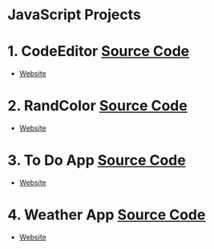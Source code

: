 # JavaScript Projects
[//]: # (### Started 16 mar 2023)

# 1. CodeEditor [Source Code](https://github.com/Sciencewolf/Javascript-Projects/tree/master/codeeditor)
* [Website](https://codeeditorproject.glitch.me/)
# 2. RandColor [Source Code](https://github.com/Sciencewolf/Javascript-Projects/tree/master/randomcolor)
* [Website](https://randomcolorproject.glitch.me/)
# 3. To Do App [Source Code](https://github.com/Sciencewolf/Javascript-Projects/tree/master/todoapp)
* [Website](https://todoappproject.glitch.me/)
# 4. Weather App [Source Code](https://github.com/Sciencewolf/Javascript-Projects/tree/master/weatherapp)
* [Website](https://weatherappproject.glitch.me/)